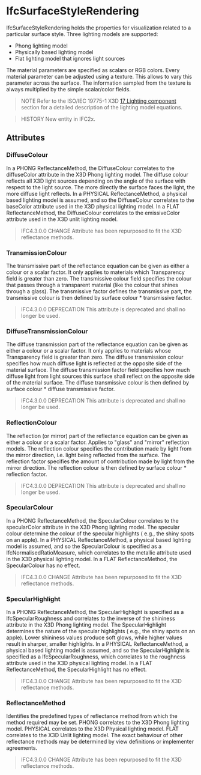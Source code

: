 # IfcSurfaceStyleRendering

IfcSurfaceStyleRendering holds the properties for visualization related to a particular surface style. Three lighting models are supported:
<!-- end of short definition -->

- Phong lighting model
- Physically based lighting model
- Flat lighting model that ignores light sources

The material parameters are specified as scalars or RGB colors. Every material parameter can be adjusted using a texture. This allows to vary this parameter across the surface. The information sampled from the texture is always multiplied by the simple scalar/color fields.

> NOTE Refer to the ISO/IEC 19775-1 X3D [17 Lighting component](https://www.web3d.org/specifications/X3Dv4Draft/ISO-IEC19775-1v4-CD/Part01/components/lighting.html) section for a detailed description of the lighting model equations.

> HISTORY New entity in IFC2x.

## Attributes

### DiffuseColour
In a PHONG ReflectanceMethod, the DiffuseColour correlates to the diffuseColor attribute in the X3D Phong lighting model. The diffuse colour reflects all X3D light sources depending on the angle of the surface with respect to the light source. The more directly the surface faces the light, the more diffuse light reflects. In a PHYSICAL ReflectanceMethod, a physical based lighting model is assumed, and so the DiffuseColour correlates to the baseColor attribute used in the X3D physical lighting model. In a FLAT ReflectanceMethod, the DiffuseColour correlates to the emissiveColor attribute used in the X3D unlit lighting model.

> IFC4.3.0.0 CHANGE Attribute has been repurposed to fit the X3D reflectance methods.

### TransmissionColour
The transmissive part of the reflectance equation can be given as either a colour or a scalar factor. It only applies to materials which Transparency field is greater than zero.
The transmissive colour field specifies the colour that passes through a transparent material (like the colour that shines through a glass).
The transmissive factor defines the transmissive part, the transmissive colour is then defined by surface colour \* transmissive factor.

> IFC4.3.0.0 DEPRECATION This attribute is deprecated and shall no longer be used.

### DiffuseTransmissionColour
The diffuse transmission part of the reflectance equation can be given as either a colour or a scalar factor. It only applies to materials whose Transparency field is greater than zero.
The diffuse transmission colour specifies how much diffuse light is reflected at the opposite side of the material surface.
The diffuse transmission factor field specifies how much diffuse light from light sources this surface shall reflect on the opposite side of the material surface. The diffuse transmissive colour is then defined by surface colour \* diffuse transmissive factor.

> IFC4.3.0.0 DEPRECATION This attribute is deprecated and shall no longer be used.

### ReflectionColour
The reflection (or mirror) part of the reflectance equation can be given as either a colour or a scalar factor. Applies to "glass" and "mirror" reflection models.
The reflection colour specifies the contribution made by light from the mirror direction, i.e. light being reflected from the surface.
The reflection factor specifies the amount of contribution made by light from the mirror direction. The reflection colour is then defined by surface colour \* reflection factor.

> IFC4.3.0.0 DEPRECATION This attribute is deprecated and shall no longer be used.

### SpecularColour
In a PHONG ReflectanceMethod, the SpecularColour correlates to the specularColor attribute in the X3D Phong lighting model. The specular colour determine the colour of the specular highlights ( e.g., the shiny spots on an apple). In a PHYSICAL ReflectanceMethod, a physical based lighting model is assumed, and so the SpecularColour is specified as a IfcNormalisedRatioMeasure, which correlates to the metallic attribute used in the X3D physical lighting model. In a FLAT ReflectanceMethod, the SpecularColour has no effect.

> IFC4.3.0.0 CHANGE Attribute has been repurposed to fit the X3D reflectance methods.

### SpecularHighlight
In a PHONG ReflectanceMethod, the SpecularHighlight is specified as a IfcSpecularRoughness and correlates to the inverse of the shininess attribute in the X3D Phong lighting model. The SpecularHighlight determines the nature of the specular highlights ( e.g., the shiny spots on an apple). Lower shininess values produce soft glows, while higher values result in sharper, smaller highlights. In a PHYSICAL ReflectanceMethod, a physical based lighting model is assumed, and so the SpecularHighlight is specified as a IfcSpecularRoughness, which correlates to the roughness attribute used in the X3D physical lighting model. In a FLAT ReflectanceMethod, the SpecularHighlight has no effect.

> IFC4.3.0.0 CHANGE Attribute has been repurposed to fit the X3D reflectance methods.

### ReflectanceMethod
Identifies the predefined types of reflectance method from which the method required may be set. PHONG correlates to the X3D Phong lighting model. PHYSICAL correlates to the X3D Physical lighting model. FLAT correlates to the X3D Unlit lighting model. The exact behaviour of other reflectance methods may be determined by view definitions or implementer agreements.

> IFC4.3.0.0 CHANGE Attribute has been repurposed to fit the X3D reflectance methods.
